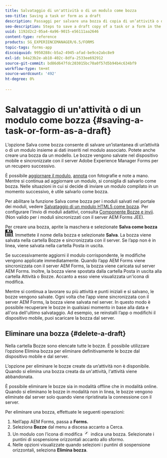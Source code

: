 ```yaml
---
title: Salvataggio di un'attività o di un modulo come bozza
seo-title: Saving a task or form as a draft
description: Passaggi per salvare una bozza di copia di un’attività o di un modulo nell’app AEM Forms
seo-description: Steps to save a draft copy of a task or a form in the AEM Forms app
uuid: 1192d2c2-05a4-4a96-9015-e56111aa2646
content-type: reference
products: SG_EXPERIENCEMANAGER/6.5/FORMS
topic-tags: forms-app
discoiquuid: 9950288c-b5a2-4945-afad-be9ce2abc8e9
exl-id: b4a23b2e-ab18-402c-8dfa-2533ee692912
source-git-commit: bd86d647fdc203015bc70a0f57d5b94b4c634bf9
workflow-type: tm+mt
source-wordcount: '492'
ht-degree: 0%

---
```


# Salvataggio di un&#39;attività o di un modulo come bozza {#saving-a-task-or-form-as-a-draft}

L’opzione Salva come bozza consente di salvare un’istantanea di un’attività o di un modulo insieme ai dati inseriti nel modulo associato. Potete anche creare una bozza da un modello. Le bozze vengono salvate nel dispositivo mobile e sincronizzate con il server Adobe Experience Manager Forms per un recupero successivo.

È possibile [aggiornare il modulo](/help/forms/using/working-with-form.md), [annota](/help/forms/using/add-attachments.md) con fotografie e note a mano. Mentre si continua ad aggiornare un modulo, si consiglia di salvarlo come bozza. Nelle situazioni in cui si decide di inviare un modulo compilato in un momento successivo, è utile salvarlo come bozza.

Per abilitare la funzione Salva come bozza per i moduli salvati nel portale dei moduli, vedere [Salvataggio di un modulo HTML5 come bozza](/help/forms/using/saving-html5-form-draft.md).
Per configurare l’invio di moduli adattivi, consulta [Componente Bozze e invii](/help/forms/using/draft-submission-component.md). (Non valido per i moduli sincronizzati con il server AEM Forms JEE).

Per creare una bozza, aprite la maschera e selezionate **Salva come bozza** ![salva come bozza](assets/save-as-draft.png). Immettete il nome della bozza e selezionate **Salva**. La bozza viene salvata nella cartella Bozze e sincronizzata con il server. Se l’app non è in linea, viene salvata nella cartella Posta in uscita.

Se successivamente aggiorni il modulo corrispondente, le modifiche vengono applicate immediatamente. Quando l’app AEM Forms viene sincronizzata con il server AEM Forms, la bozza viene caricata sul server AEM Forms. Inoltre, la bozza viene spostata dalla cartella Posta in uscita alla cartella Attività o Bozze. Accanto a esso viene visualizzata un&#39;icona di modifica.

Mentre si continua a lavorare su più attività e punti iniziali e si salvano, le bozze vengono salvate. Ogni volta che l’app viene sincronizzata con il server AEM Forms, la bozza viene salvata nel server. In questo modo è possibile recuperare le bozze in qualsiasi momento in base alla data e all&#39;ora dell&#39;ultimo salvataggio. Ad esempio, se reinstalli l’app o modifichi il dispositivo mobile, puoi scaricare la bozza dal server.

## Eliminare una bozza {#delete-a-draft}

Nella cartella Bozze sono elencate tutte le bozze. È possibile utilizzare l’opzione Elimina bozza per eliminare definitivamente le bozze dal dispositivo mobile e dal server.

L’opzione per eliminare le bozze create da un’attività non è disponibile. Quando si elimina una bozza creata da un&#39;attività, l&#39;attività viene abbandonata.

È possibile eliminare le bozze sia in modalità offline che in modalità online. Quando si eliminano le bozze in modalità non in linea, le bozze vengono eliminate dal server solo quando viene ripristinata la connessione con il server.

Per eliminare una bozza, effettuate le seguenti operazioni:

1. Nell’app AEM Forms, passa a **Forms.**
1. Seleziona **Bozze** dal menu a discesa accanto a Cerca.
1. Un modulo con l’icona di modifica ![edit-draft-app](assets/edit-draft-app.png) indica una bozza. Selezionate i puntini di sospensione orizzontali accanto allo sformo.
1. Nelle opzioni visualizzate quando selezioni i puntini di sospensione orizzontali, seleziona **Elimina bozza**.
